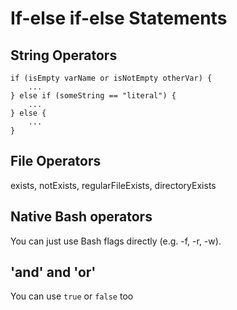 # If-else if-else Statements

## String Operators

```
if (isEmpty varName or isNotEmpty otherVar) {
    ...
} else if (someString == "literal") {
    ...
} else {
    ...
}
```

## File Operators

exists, notExists, regularFileExists, directoryExists

## Native Bash operators

You can just use Bash flags directly (e.g. -f, -r, -w).

## 'and' and 'or'

You can use `true` or `false` too